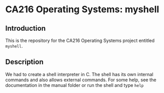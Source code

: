 # CA216 Operating Systems: myshell

## Introduction

This is the repository for the CA216 Operating Systems project entitled `myshell`.

## Description

We had to create a shell interpreter in C. The shell has its own internal commands and also allows external commands. For some help, see the documentation in the manual folder or run the shell and type `help`
